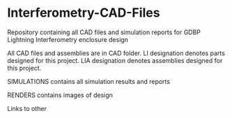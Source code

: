 # Interferometry-CAD-Files
Repository containing all CAD files and simulation reports for GDBP Lightning Interferometry enclosure design


All CAD files and assemblies are in CAD folder.
LI designation denotes parts designed for this project.
LIA designation denotes assemblies designed for this project.


SIMULATIONS contains all simulation results and reports


RENDERS contains images of design


Links to other
